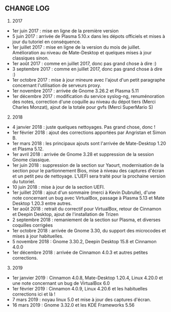 ## CHANGE LOG

1) 2017

- 1er juin 2017 : mise en ligne de la première version
- 5 juin 2017 : arrivée de Plasma 5.10.x dans les dépots officiels et mises à jour du tutoriel en conséquence.
- 1er juillet 2017 : mise en ligne de la version du mois de juillet. Amélioration au niveau de Mate-Desktop et quelques mises à jour classiques sinon.
- 1er août 2017 : comme en juillet 2017, donc pas grand chose à dire :)
- 3 septembre 2017 : comme en juillet 2017, donc pas grand chose à dire :)
- 1er octobre 2017 : mise à jour mineure avec l'ajout d'un petit paragraphe concernant l'utilisation de serveurs proxy.
- 1er novembre 2017 : arrivée de Gnome 3.26.2 et Plasma 5.11
- 1er décembre 2017 : modification du service syslog-ng, renuménoration des notes, correction d'une coquille au niveau du dépot tiers (Merci Charles Monzat), ajout de la totale pour gvfs (Merci SuperMario S)

2) 2018

- 4 janvier 2018 : juste quelques nettoyages. Pas grand chose, donc !
- 1er février 2018 : ajout des corrections apportées par Angristan et Simon B.
- 1er mars 2018 : les principaux ajouts sont l'arrivée de Mate-Desktop 1.20 et Plasma 5.12.
- 1er avril 2018 : arrivée de Gnome 3.28 et suppression de la session Gnome classique.
- 1er juin 2018 : suppression de la section sur Yaourt, modernisation de la section pour le partionnement Bios, mise à niveau des captures d'écran et un petit peu de nettoyage. L'UEFI sera traité pour la prochaine version du tutoriel.
- 10 juin 2018 : mise à jour de la section UEFI.
- 1er juillet 2018 : ajout d'un sommaire (merci à Kevin Dubrulle), d'une note concernant un bug avec VirtualBox, passage à Plasma 5.13 et Mate Desktop 1.20.3 entre autres.
- 1er août 2018 : retrait du correctif pour VirtualBox, retour de Cinnamon et Deepin Desktop, ajout de l'installation de Trizen
- 2 septembre 2018 : remaniement de la section sur Plasma, et diverses coquilles corrigées
- 1er octobre 2018 : arrivée de Gnome 3.30, du support des microcodes et mises à jour habituelles.
- 5 novembre 2018 : Gnome 3.30.2, Deepin Desktop 15.8 et Cinnamon 4.0.0 
- 1er décembre 2018 : arrivée de Cinnamon 4.0.3 et autres petites corrections.

3) 2019

- 1er janvier 2019 : Cinnamon 4.0.8, Mate-Desktop 1.20.4, Linux 4.20.0 et une note concernant un bug de VirtualBox 6.0
- 1er février 2019 : Cinnamon 4.0.9, Linux 4.20.6 et les habituelles corrections ici et là !
- 7 mars 2019 : noyau linux 5.0 et mise à jour des captures d'écran.
- 16 mars 2019 : Gnome 3.32.0 et les KDE Frameworks 5.56
